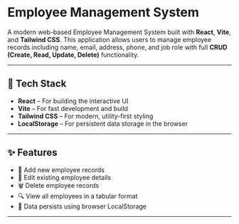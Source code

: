 # Employee Management System

A modern web-based Employee Management System built with **React**, **Vite**, and **Tailwind CSS**. This application allows users to manage employee records including name, email, address, phone, and job role with full **CRUD (Create, Read, Update, Delete)** functionality.

---

## 🔧 Tech Stack

- **React** – For building the interactive UI
- **Vite** – For fast development and build
- **Tailwind CSS** – For modern, utility-first styling
- **LocalStorage** – For persistent data storage in the browser

---

## ✨ Features

- 🚀 Add new employee records
- 📝 Edit existing employee details
- 🗑️ Delete employee records
- 🔍 View all employees in a tabular format
- 💾 Data persists using browser LocalStorage

---
